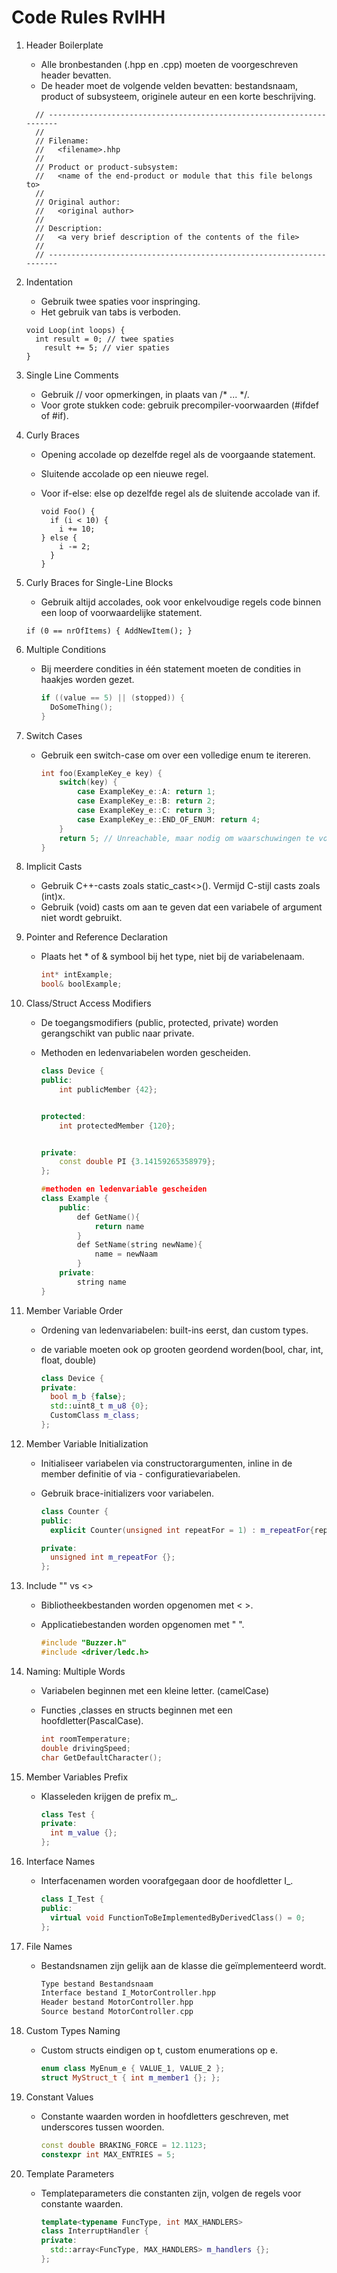 Code Rules RvIHH
========================================

1.  Header Boilerplate
    - Alle bronbestanden (.hpp en .cpp) moeten de voorgeschreven header bevatten.
    -	De header moet de volgende velden bevatten: bestandsnaam, product of subsysteem, originele auteur en een korte beschrijving.
  
    ```
      // ---------------------------------------------------------------------
      //                                                                     
      // Filename:                                                           
      //   <filename>.hhp                                                    
      //                                                                     
      // Product or product-subsystem:                                       
      //   <name of the end-product or module that this file belongs to>     
      //                                                                     
      // Original author:                                                    
      //   <original author>                                                 
      //                                                                     
      // Description:                                                        
      //   <a very brief description of the contents of the file>            
      //                                                                     
      // ---------------------------------------------------------------------
    ```

2. Indentation
    -   Gebruik twee spaties voor inspringing.
    -   Het gebruik van tabs is verboden.

      ```
      void Loop(int loops) { 
        int result = 0; // twee spaties
          result += 5; // vier spaties
      } 
      ```

3. Single Line Comments
    -   Gebruik // voor opmerkingen, in plaats van /* ... */.
    -   Voor grote stukken code: gebruik precompiler-voorwaarden (#ifdef of #if).

4. Curly Braces
    -   Opening accolade op dezelfde regel als de voorgaande statement.
    -   Sluitende accolade op een nieuwe regel.
    -   Voor if-else: else op dezelfde regel als de sluitende accolade van if.

        ```
        void Foo() {
          if (i < 10) {
            i += 10;
        } else {
            i -= 2;
          }
        }
        ```

5. Curly Braces for Single-Line Blocks
    -   Gebruik altijd accolades, ook voor enkelvoudige regels code binnen een loop of voorwaardelijke statement.

    ``
    if (0 == nrOfItems) {
      AddNewItem();
    }
    ``

6. Multiple Conditions
    -   Bij meerdere condities in één statement moeten de condities in haakjes worden gezet.

        ```c++
        if ((value == 5) || (stopped)) {
          DoSomeThing();
        }
        ```

7. Switch Cases
    -   Gebruik een switch-case om over een volledige enum te itereren.

        ```c++
        int foo(ExampleKey_e key) {
            switch(key) {
                case ExampleKey_e::A: return 1;
                case ExampleKey_e::B: return 2;
                case ExampleKey_e::C: return 3;
                case ExampleKey_e::END_OF_ENUM: return 4;
            }
            return 5; // Unreachable, maar nodig om waarschuwingen te voorkomen
        }
        ```

8. Implicit Casts
    -   Gebruik C++-casts zoals static_cast<>(). Vermijd C-stijl casts zoals (int)x.
    -   Gebruik (void) casts om aan te geven dat een variabele of argument niet wordt gebruikt.

9. Pointer and Reference Declaration
    -   Plaats het * of & symbool bij het type, niet bij de variabelenaam.

        ```c++
        int* intExample;
        bool& boolExample;
        ```

10. Class/Struct Access Modifiers
    -   De toegangsmodifiers (public, protected, private) worden gerangschikt van public naar private.
    -   Methoden en ledenvariabelen worden gescheiden.

        ```c++
        class Device {
        public:
            int publicMember {42};


        protected:
            int protectedMember {120};


        private:
            const double PI {3.14159265358979};
        };
        ```

        ```c++
        #methoden en ledenvariable gescheiden
        class Example {
            public:
                def GetName(){
                    return name
                }
                def SetName(string newName){
                    name = newNaam
                }
            private:
                string name
        }
        ```

11. Member Variable Order
    -   Ordening van ledenvariabelen: built-ins eerst, dan custom types.
    -   de variable moeten ook op grooten geordend worden(bool, char, int, float, double)

        ```c++
        class Device {
        private:
          bool m_b {false};
          std::uint8_t m_u8 {0};
          CustomClass m_class;
        };
        ```
 
12. Member Variable Initialization
    -   Initialiseer variabelen via constructorargumenten, inline in de member definitie of via -   configuratievariabelen.
    -   Gebruik brace-initializers voor variabelen.

        ```c++
        class Counter {
        public:
          explicit Counter(unsigned int repeatFor = 1) : m_repeatFor{repeatFor} {}
        
        private:
          unsigned int m_repeatFor {};
        };
        ```

13. Include "" vs <>
    -   Bibliotheekbestanden worden opgenomen met < >.
    -   Applicatiebestanden worden opgenomen met " ".

        ```c++
        #include "Buzzer.h"
        #include <driver/ledc.h>
        ```

14. Naming: Multiple Words

    -   Variabelen beginnen met een kleine letter. (camelCase)
    -   Functies ,classes en structs beginnen met een hoofdletter(PascalCase).

        ```c++
        int roomTemperature;
        double drivingSpeed;
        char GetDefaultCharacter();
        ```

15. Member Variables Prefix
    -   Klasseleden krijgen de prefix m_.

        ```c++
        class Test {
        private:
          int m_value {};
        };
        ```

16. Interface Names
    -   Interfacenamen worden voorafgegaan door de hoofdletter I_.

        ```c++
        class I_Test {
        public:
          virtual void FunctionToBeImplementedByDerivedClass() = 0;
        };
        ```

17. File Names
    -   Bestandsnamen zijn gelijk aan de klasse die geïmplementeerd wordt.

        ```c++
        Type bestand Bestandsnaam
        Interface bestand I_MotorController.hpp
        Header bestand MotorController.hpp
        Source bestand MotorController.cpp
        ```

18. Custom Types Naming
    -   Custom structs eindigen op t, custom enumerations op e.

        ```c++
        enum class MyEnum_e { VALUE_1, VALUE_2 };
        struct MyStruct_t { int m_member1 {}; };
        ```

19. Constant Values
    -   Constante waarden worden in hoofdletters geschreven, met underscores tussen woorden.

        ```c++
        const double BRAKING_FORCE = 12.1123;
        constexpr int MAX_ENTRIES = 5;
        ```

20. Template Parameters
    -   Templateparameters die constanten zijn, volgen de regels voor constante waarden.

        ```c++
        template<typename FuncType, int MAX_HANDLERS>
        class InterruptHandler {
        private:
          std::array<FuncType, MAX_HANDLERS> m_handlers {};
        };
        ```